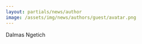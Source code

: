 ```yaml
---
layout: partials/news/author
image: /assets/img/news/authors/guest/avatar.png
---
```


Dalmas Ngetich
